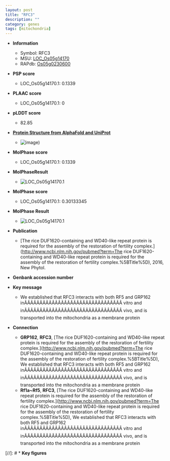 ```yaml
---
layout: post
title: "RFC3"
description: ""
category: genes
tags: [mitochondria]
---
```


* **Information**  
    + Symbol: RFC3  
    + MSU: [LOC_Os05g14170](http://rice.plantbiology.msu.edu/cgi-bin/ORF_infopage.cgi?orf=LOC_Os05g14170)  
    + RAPdb: [Os05g0230600](http://rapdb.dna.affrc.go.jp/viewer/gbrowse_details/irgsp1?name=Os05g0230600)  

* **PSP score**  
    + LOC_Os05g14170.1: 0.1339 

* **PLAAC score**  
    + LOC_Os05g14170.1: 0 

* **pLDDT score**
    + 82.85

* **[Protein Structure from AlphaFold and UniProt](https://www.uniprot.org/uniprotkb/Q75GB3/entry#structure)**
    + ![image](https://ricepsp.github.io/images/Q7/AF-Q75GB3-F1.png))

* **MolPhase score**
    + LOC_Os05g14170.1: 0.1339

* **MolPhaseResult**
    + ![LOC_Os05g14170.1](https://ricepsp.github.io/pictures/LOC_Os05g/LOC_Os05g14170.1.png)

* **MolPhase score**
    + LOC_Os05g14170.1: 0.30133345

* **MolPhase Result**
    + ![LOC_Os05g14170.1](https://304243504.github.io/Pictures/LOC_Os05g/LOC_Os05g14170.1.png)

* **Publication**  
    + [The rice DUF1620-containing and WD40-like repeat protein is required for the assembly of the restoration of fertility complex.](http://www.ncbi.nlm.nih.gov/pubmed?term=The rice DUF1620-containing and WD40-like repeat protein is required for the assembly of the restoration of fertility complex.%5BTitle%5D), 2016, New Phytol.

* **Genbank accession number**  

* **Key message**  
    + We established that RFC3 interacts with both RF5 and GRP162 inÃÂÃÂÃÂÃÂÃÂÃÂÃÂÃÂÃÂÃÂÃÂÃÂÃÂÃÂÃÂÃÂ vitro and inÃÂÃÂÃÂÃÂÃÂÃÂÃÂÃÂÃÂÃÂÃÂÃÂÃÂÃÂÃÂÃÂ vivo, and is transported into the mitochondria as a membrane protein

* **Connection**  
    + __GRP162__, __RFC3__, [The rice DUF1620-containing and WD40-like repeat protein is required for the assembly of the restoration of fertility complex.](http://www.ncbi.nlm.nih.gov/pubmed?term=The rice DUF1620-containing and WD40-like repeat protein is required for the assembly of the restoration of fertility complex.%5BTitle%5D), We established that RFC3 interacts with both RF5 and GRP162 inÃÂÃÂÃÂÃÂÃÂÃÂÃÂÃÂÃÂÃÂÃÂÃÂÃÂÃÂÃÂÃÂ vitro and inÃÂÃÂÃÂÃÂÃÂÃÂÃÂÃÂÃÂÃÂÃÂÃÂÃÂÃÂÃÂÃÂ vivo, and is transported into the mitochondria as a membrane protein
    + __Rf1a~Rf5__, __RFC3__, [The rice DUF1620-containing and WD40-like repeat protein is required for the assembly of the restoration of fertility complex.](http://www.ncbi.nlm.nih.gov/pubmed?term=The rice DUF1620-containing and WD40-like repeat protein is required for the assembly of the restoration of fertility complex.%5BTitle%5D), We established that RFC3 interacts with both RF5 and GRP162 inÃÂÃÂÃÂÃÂÃÂÃÂÃÂÃÂÃÂÃÂÃÂÃÂÃÂÃÂÃÂÃÂ vitro and inÃÂÃÂÃÂÃÂÃÂÃÂÃÂÃÂÃÂÃÂÃÂÃÂÃÂÃÂÃÂÃÂ vivo, and is transported into the mitochondria as a membrane protein

[//]: # * **Key figures**  


